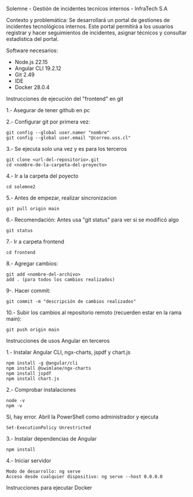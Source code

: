 Solemne - Gestión de incidentes tecnícos internos - InfraTech S.A

Contexto y problemática: Se desarrollará un portal de gestiones de incidentes tecnológicos internos. Este portal permitirá a los usuarios registrar y hacer seguimientos de incidentes, asignar técnicos y consultar estadística del portal.

Software necesarios:

- Node.js 22.15
- Angular CLI 19.2.12
- Git 2.49
- IDE
- Docker 28.0.4

Instrucciones de ejecución del "frontend" en git

1.- Asegurar de tener github en pc 

2.- Configurar git por primera vez:
    
    git config --global user.namer "nombre"
    git config --global user.email "@correo.uss.cl"
3.- Se ejecuta solo una vez y es para los terceros
    
    git clone <url-del-repositorio>.git
    cd <nombre-de-la-carpeta-del-proyecto>
4.- Ir a la carpeta del poyecto

    cd solemne2
5.- Antes de empezar, realizar sincronizacion
    
    git pull origin main
6.- Recomendación: Antes usa "git status" para ver si se modificó algo
    
    git status
7.- Ir a carpeta frontend

    cd frontend
8.- Agregar cambios:

    git add <nombre-del-archivo>  
    add . (para todos los cambios realizados)
9-. Hacer commit:

    git commit -m "descripción de cambios realizados"
10.- Subir los cambios al repositorio remoto (recuerden estar en la rama main):

    git push origin main 

Instrucciones de usos Angular en terceros

1.- Instalar Angular CLI, ngx-charts, jspdf y chart.js

    npm install -g @angular/cli
    npm install @swimlane/ngx-charts
    npm install jspdf
    npm install chart.js
2.- Comprobar instalaciones

    node -v
    npm -v
Sí, hay error. Abril la PowerShell como administrador y ejecuta

    Set-ExecutionPolicy Unrestricted
3.- Instalar dependencias de Angular

    npm install
4.- Iniciar servidor

    Modo de desarrollo: ng serve 
    Acceso desde cualquier dispositivo: ng serve --host 0.0.0.0

Instrucciones para ejecutar Docker